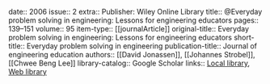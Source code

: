 date:: 2006
issue:: 2
extra:: Publisher: Wiley Online Library
title:: @Everyday problem solving in engineering: Lessons for engineering educators
pages:: 139–151
volume:: 95
item-type:: [[journalArticle]]
original-title:: Everyday problem solving in engineering: Lessons for engineering educators
short-title:: Everyday problem solving in engineering
publication-title:: Journal of engineering education
authors:: [[David Jonassen]], [[Johannes Strobel]], [[Chwee Beng Lee]]
library-catalog:: Google Scholar
links:: [Local library](zotero://select/library/items/S5Y8FPUM), [Web library](https://www.zotero.org/users/6520516/items/S5Y8FPUM)
